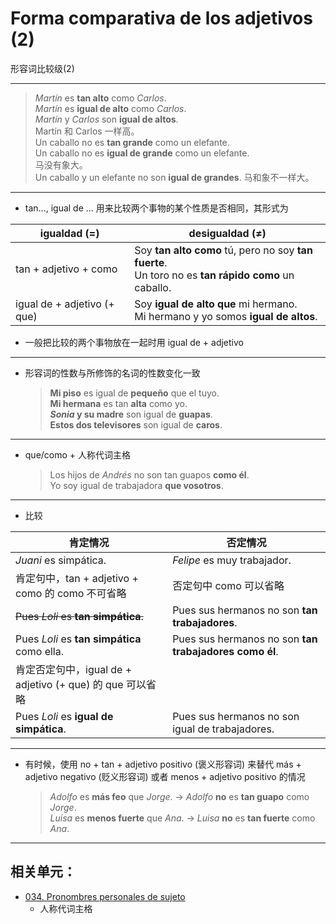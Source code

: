 # Forma comparativa de los adjetivos (2)
形容词比较级(2)

-----

> *Martín* es **tan alto** como *Carlos*.
> <br> *Martín* es **igual de alto** como *Carlos*.
> <br> *Martín* y *Carlos* son **igual de altos**.
> <br> Martín 和 Carlos 一样高。
> <br> Un caballo no es **tan grande** como un elefante.
> <br> Un caballo no es **igual de grande** como un elefante.
> <br> 马没有象大。
> <br> Un caballo y un elefante no son **igual de grandes**.
> 马和象不一样大。

-----

- tan..., igual de ... 用来比较两个事物的某个性质是否相同，其形式为

| igualdad (=) |  desigualdad (≠) |
| ---- | ---- |
| tan + adjetivo + como |  Soy **tan alto como** tú, pero no soy **tan fuerte**. <br> Un toro no es **tan rápido como** un caballo.
| igual de + adjetivo (+ que) |  Soy **igual de alto que** mi hermano. <br> Mi hermano y yo somos **igual de altos**.

- 一般把比较的两个事物放在一起时用 igual de + adjetivo

----

- 形容词的性数与所修饰的名词的性数变化一致
  > **Mi piso** es igual de **pequeño** que el tuyo. <br>
  > **Mi hermana** es tan **alta** como yo. <br>
  > **_Sonia_ y su madre** son igual de **guapas**. <br>
  > **Estos dos televisores** son igual de **caros**.


----

- que/como + 人称代词主格
  > Los hijos de _Andrés_ no son tan guapos **como él**. <br>
  > Yo soy igual de trabajadora **que vosotros**.


----

- 比较

| 肯定情况 | 否定情况 |
| ---- | ---- |
| _Juani_ es simpática. |  _Felipe_ es muy trabajador.  |
| 肯定句中，tan + adjetivo + como 的 como 不可省略  |  否定句中 como 可以省略  |
| <del>Pues _Loli_ es **tan simpática**.</del> |  Pues sus hermanos no son **tan trabajadores**.  |
| Pues _Loli_ es **tan simpática** como ella. |  Pues sus hermanos no son **tan trabajadores como él**.  |
| 肯定否定句中，igual de + adjetivo (+ que) 的 que 可以省略  |   |
| Pues _Loli_ es **igual de simpática**.  |  Pues sus hermanos no son igual de trabajadores.  |

----

- 有时候，使用 no + tan + adjetivo positivo (褒义形容词) 来替代 más + adjetivo negativo (贬义形容词) 或者 menos + adjetivo positivo 的情况
  > _Adolfo_ es **más feo** que _Jorge_. $\rightarrow$  _Adolfo_ **no** es **tan guapo** como _Jorge_. <br>
  > _Luisa_ es __menos fuerte__ que _Ana_. $\rightarrow$ _Luisa_ **no** es **tan fuerte** como *Ana*.


----

## 相关单元：

- [034. Pronombres personales de sujeto](034-yo-tú-él.md)
  - 人称代词主格
